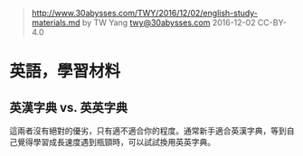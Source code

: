 > http://www.30abysses.com/TWY/2016/12/02/english-study-materials.md
> by TW Yang <twy@30abysses.com> 2016-12-02 CC-BY-4.0

# 英語，學習材料

##  英漢字典 vs.  英英字典

這兩者沒有絕對的優劣，只有適不適合你的程度。通常新手適合英漢字典，等到自
己覺得學習成長速度遇到瓶頸時，可以試試換用英英字典。

